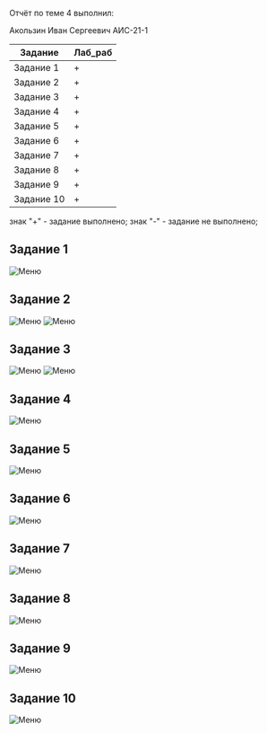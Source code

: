Отчёт по теме 4 выполнил: 

Акользин Иван Сергеевич
АИС-21-1

| Задание | Лаб_раб | 
| ------ | ------ | 
| Задание 1 | + |
| Задание 2 | + |
| Задание 3 | + |
| Задание 4 | + |
| Задание 5 | + |
| Задание 6 | + |
| Задание 7 | + |
| Задание 8 | + |
| Задание 9 | + |
| Задание 10 | + |

знак "+" - задание выполнено; знак "-" - задание не выполнено;

## Задание 1
![Меню](https://github.com/t1rs/bababoi/blob/Тема_4/pic/1.png)

## Задание 2
![Меню](https://github.com/t1rs/bababoi/blob/Тема_4/pic/2.png)
![Меню](https://github.com/t1rs/bababoi/blob/Тема_4/pic/2.1.png)

## Задание 3
![Меню](https://github.com/t1rs/bababoi/blob/Тема_4/pic/3.png)
![Меню](https://github.com/t1rs/bababoi/blob/Тема_4/pic/3.1.png)

## Задание 4
![Меню](https://github.com/t1rs/bababoi/blob/Тема_4/pic/4.png)

## Задание 5
![Меню](https://github.com/t1rs/bababoi/blob/Тема_4/pic/5.png)

## Задание 6
![Меню](https://github.com/t1rs/bababoi/blob/Тема_4/pic/6.png)

## Задание 7
![Меню](https://github.com/t1rs/bababoi/blob/Тема_4/pic/7.png)

## Задание 8
![Меню](https://github.com/t1rs/bababoi/blob/Тема_4/pic/8.png)

## Задание 9
![Меню](https://github.com/t1rs/bababoi/blob/Тема_4/pic/9.png)

## Задание 10
![Меню](https://github.com/t1rs/bababoi/blob/Тема_4/pic/10.png)
